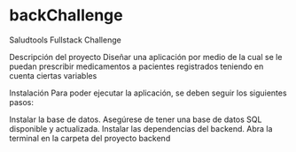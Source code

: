 # backChallenge
Saludtools Fullstack Challenge

Descripción del proyecto
Diseñar una aplicación por medio de la cual se le puedan prescribir medicamentos a pacientes registrados teniendo en cuenta ciertas variables


Instalación
Para poder ejecutar la aplicación, se deben seguir los siguientes pasos:

Instalar la base de datos. Asegúrese de tener una base de datos SQL disponible y actualizada.
Instalar las dependencias del backend. Abra la terminal en la carpeta del proyecto backend